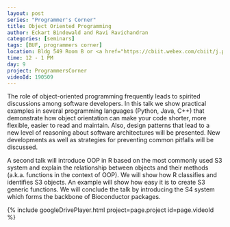 ```yaml
---
layout: post
series: "Programmer's Corner"
title: Object Oriented Programming
author: Eckart Bindewald and Ravi Ravichandran
categories: [seminars]
tags: [BUF, programmers corner]
location: Bldg 549 Room B or <a href="https://cbiit.webex.com/cbiit/j.php?MTID=mc9e22412c4ab8f61062d8dd5fdd2b6c3">WebEx</a>
time: 12 - 1 PM
day: 9
project: ProgrammersCorner
videoId: 190509
---
```


The role of object-oriented programming frequently leads to spirited discussions among software developers. In this talk we show practical examples in several programming languages (Python, Java, C++) that demonstrate how object orientation can make your code shorter, more flexible, easier to read and maintain. Also, design patterns that lead to a new level of reasoning about software architectures will be presented. New developments as well as strategies for preventing common pitfalls will be discussed.

A second talk will introduce OOP in R based on the most commonly used S3 system and explain the relationship between objects and their methods (a.k.a. functions in the context of OOP).  We will show how R classifies and identifies S3 objects. An example will show how easy it is to create S3 generic functions. We will conclude the talk by introducing the S4 system which forms the backbone of Bioconductor packages.

{% include googleDrivePlayer.html project=page.project id=page.videoId %}